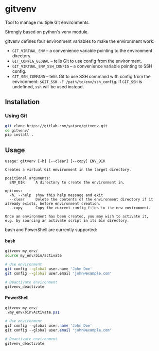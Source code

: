 # gitvenv

Tool to manage multiple Git environments.

Strongly based on python's venv module.

gitvenv defines four environment variables to make the environment work:
 - `GIT_VIRTUAL_ENV` – a convenience variable pointing to the environment directory.
 - `GIT_CONFIG_GLOBAL` – tells Git to use config from the environment.
 - `GIT_VIRTUAL_ENV_SSH_CONFIG` – a convenience variable pointing to SSH config.
 - `GIT_SSH_COMMAND` – tells Git to use SSH command with config from the environment: `$GIT_SSH -F /path/to/env/ssh_config`. If `GIT_SSH` is undefined, `ssh` will be used instead.

## Installation

### Using Git

```bash
git clone https://gitlab.com/yataro/gitvenv.git
cd gitvenv/
pip install .
```


## Usage
```
usage: gitvenv [-h] [--clear] [--copy] ENV_DIR

Creates a virtual Git environment in the target directory.

positional arguments:
  ENV_DIR     A directory to create the environment in.

options:
  -h, --help  show this help message and exit
  --clear     Delete the contents of the environment directory if it already exists, before environment creation.
  --copy      Copy the current config files to the new environment.

Once an environment has been created, you may wish to activate it, e.g. by sourcing an activate script in its bin directory.
```

bash and PowerShell are currently supported:

#### bash

```bash
gitvenv my_env/
source my_env/bin/activate

# Use environment
git config --global user.name 'John Doe'
git config --global user.email 'john@example.com'

# Deactivate environment
gitvenv_deactivate
```

#### PowerShell

```powershell
gitvenv my_env/
.\my_env\bin\Activate.ps1

# Use environment
git config --global user.name 'John Doe'
git config --global user.email 'john@example.com'

# Deactivate environment
gitvenv_deactivate
```

